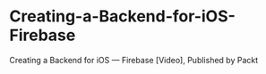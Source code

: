 # Creating-a-Backend-for-iOS-Firebase
Creating a Backend for iOS — Firebase [Video], Published by Packt
